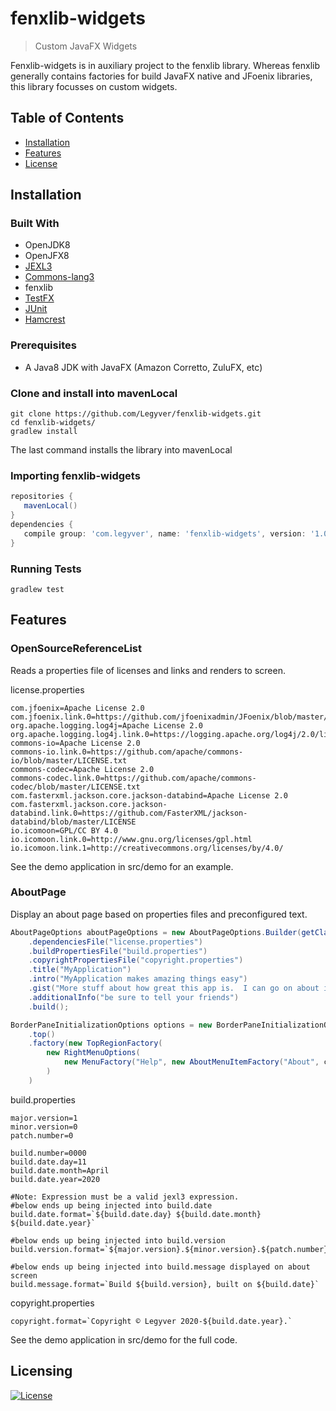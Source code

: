 # fenxlib-widgets
> Custom JavaFX Widgets

Fenxlib-widgets is in auxiliary project to the fenxlib library.  Whereas fenxlib generally contains factories for build JavaFX native and JFoenix libraries, this library focusses on custom widgets.

## Table of Contents
- [Installation](#installation)
- [Features](#features)
- [License](#license)

## Installation
### Built With
* OpenJDK8
* OpenJFX8
* [JEXL3](http://commons.apache.org/proper/commons-jexl/)
* [Commons-lang3](http://commons.apache.org/proper/commons-lang/)
* fenxlib
* [TestFX](https://github.com/TestFX/TestFX)
* [JUnit](https://junit.org/junit4/)
* [Hamcrest](http://hamcrest.org/JavaHamcrest/)

### Prerequisites
* A Java8 JDK with JavaFX (Amazon Corretto, ZuluFX, etc)
 
### Clone and install into mavenLocal
```shell
git clone https://github.com/Legyver/fenxlib-widgets.git
cd fenxlib-widgets/
gradlew install
```
The last command installs the library into mavenLocal

### Importing fenxlib-widgets
 ```build.gradle
repositories {
    mavenLocal()
}
dependencies {
    compile group: 'com.legyver', name: 'fenxlib-widgets', version: '1.0.0.0'
}
```

### Running Tests
```shell
gradlew test
```

## Features
### OpenSourceReferenceList
Reads a properties file of licenses and links and renders to screen.
<p>license.properties</p>

```properties
com.jfoenix=Apache License 2.0
com.jfoenix.link.0=https://github.com/jfoenixadmin/JFoenix/blob/master/LICENSE
org.apache.logging.log4j=Apache License 2.0
org.apache.logging.log4j.link.0=https://logging.apache.org/log4j/2.0/license.html
commons-io=Apache License 2.0
commons-io.link.0=https://github.com/apache/commons-io/blob/master/LICENSE.txt
commons-codec=Apache License 2.0
commons-codec.link.0=https://github.com/apache/commons-codec/blob/master/LICENSE.txt
com.fasterxml.jackson.core.jackson-databind=Apache License 2.0
com.fasterxml.jackson.core.jackson-databind.link.0=https://github.com/FasterXML/jackson-databind/blob/master/LICENSE
io.icomoon=GPL/CC BY 4.0
io.icomoon.link.0=http://www.gnu.org/licenses/gpl.html
io.icomoon.link.1=http://creativecommons.org/licenses/by/4.0/
```
See the demo application in src/demo for an example.

### AboutPage
Display an about page based on properties files and preconfigured text.
```java
AboutPageOptions aboutPageOptions = new AboutPageOptions.Builder(getClass())
    .dependenciesFile("license.properties")
    .buildPropertiesFile("build.properties")
    .copyrightPropertiesFile("copyright.properties")
    .title("MyApplication")
    .intro("MyApplication makes amazing things easy")
    .gist("More stuff about how great this app is.  I can go on about it for a really long time and the text will wrap around.")
    .additionalInfo("be sure to tell your friends")
    .build();

BorderPaneInitializationOptions options = new BorderPaneInitializationOptions.Builder()
    .top()
    .factory(new TopRegionFactory(
        new RightMenuOptions(
            new MenuFactory("Help", new AboutMenuItemFactory("About", centerContentReference, aboutPageOptions))
        )
    )
```
build.properties
```properties
major.version=1
minor.version=0
patch.number=0

build.number=0000
build.date.day=11
build.date.month=April
build.date.year=2020

#Note: Expression must be a valid jexl3 expression.
#below ends up being injected into build.date
build.date.format=`${build.date.day} ${build.date.month} ${build.date.year}`

#below ends up being injected into build.version
build.version.format=`${major.version}.${minor.version}.${patch.number}.${build.number}`

#below ends up being injected into build.message displayed on about screen
build.message.format=`Build ${build.version}, built on ${build.date}`
```
copyright.properties
```properties
copyright.format=`Copyright © Legyver 2020-${build.date.year}.`
```

See the demo application in src/demo for the full code.

## Licensing

[![License](https://img.shields.io/badge/License-Apache%202.0-blue.svg)](https://github.com/Legyver/fenxlib-widgets/blob/master/LICENSE)

